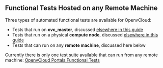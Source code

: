 ## Functional Tests Hosted on any Remote Machine

Three types of automated functional tests are available for OpenvCloud:

- Tests that run on **ovc_master**, discussed [elsewhere in this guide](../ovc_master_hosted/ovc_master_hosted.md)
- Tests that run on a physical **compute node**, discussed [elsewhere in this guide](../compute_node_hosted/compute_node_hosted.md)
- Tests that can run on any **remote machine**, discussed here below

Currently there is only one test suite available that can run from any remote machine: [OpenvCloud Portals Functional Tests](portal/portal.md)
